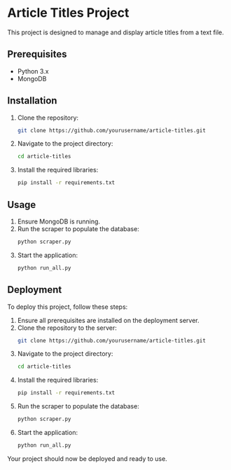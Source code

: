 # Article Titles Project

This project is designed to manage and display article titles from a text file.

## Prerequisites

- Python 3.x
- MongoDB

## Installation

1. Clone the repository:
    ```sh
    git clone https://github.com/yourusername/article-titles.git
    ```
2. Navigate to the project directory:
    ```sh
    cd article-titles
    ```
3. Install the required libraries:
    ```sh
    pip install -r requirements.txt
    ```

## Usage

1. Ensure MongoDB is running.
2. Run the scraper to populate the database:
    ```sh
    python scraper.py
    ```
3. Start the application:
    ```sh
    python run_all.py
    ```

## Deployment

To deploy this project, follow these steps:

1. Ensure all prerequisites are installed on the deployment server.
2. Clone the repository to the server:
    ```sh
    git clone https://github.com/yourusername/article-titles.git
    ```
3. Navigate to the project directory:
    ```sh
    cd article-titles
    ```
4. Install the required libraries:
    ```sh
    pip install -r requirements.txt
    ```
5. Run the scraper to populate the database:
    ```sh
    python scraper.py
    ```
6. Start the application:
    ```sh
    python run_all.py
    ```

Your project should now be deployed and ready to use.